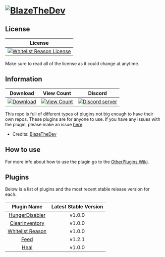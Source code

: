# [![BlazeTheDev](https://i.imgur.com/fgVMXSe.png?1)]()

## License
| License |
| :---: |
| [![Whitelist Reason License](https://img.shields.io/github/license/iiFlamiinBlaze/OtherPlugins.svg?label=License)](LICENSE) |

Make sure to read all of the license as it could change at anytime.

## Information
| Download | View Count | Discord |
| :---: | :---: | :---: |
 [![Download](https://img.shields.io/badge/download-latest-blue.svg)](https://poggit.pmmp.io/ci/iiFlamiinBlaze/OtherPlugins/) | [![View Count](http://hits.dwyl.io/iiFlamiinBlaze/OtherPlugins.svg)](http://hits.dwyl.io/iiFlamiinBlaze/OtherPlugins) | <a href="https://discord.gg/znEsFsG"><img src="https://discordapp.com/api/guilds/425712766687510528/embed.png" alt="Discord server"/></a> |
 
This repo is full of different types of plugins not big enough to have their own repos. These plugins are for anyone to use.
If you have any issues with the plugin, please make an issue [here](https://github.com/iiFlamiinBlaze/OtherPlugins/issues/new).
* Credits: [BlazeTheDev](https://github.com/iiFlamiinBlaze)

## How to use
For more info about how to use the plugin go to the [OtherPlugins Wiki](https://iiflamiinblaze.github.io/projects/otherplugins/).

## Plugins
Below is a list of plugins and the most recent stable release version for each.

| Plugin Name | Latest Stable Version |
| :---: | :---: |
| [HungerDisabler](https://github.com/iiFlamiinBlaze/OtherPlugins/tree/master/HungerDisabler) | v1.0.0 |
| [ClearInventory](https://github.com/iiFlamiinBlaze/OtherPlugins/tree/master/ClearInventory) | v1.0.0 |
| [Whitelist Reason](https://github.com/iiFlamiinBlaze/OtherPlugins/tree/master/WhitelistReason) | v1.0.0 |
| [Feed](https://github.com/iiFlamiinBlaze/OtherPlugins/tree/master/Feed) | v1.2.1 |
| [Heal](https://github.com/iiFlamiinBlaze/OtherPlugins/tree/master/Heal) | v1.0.0 |